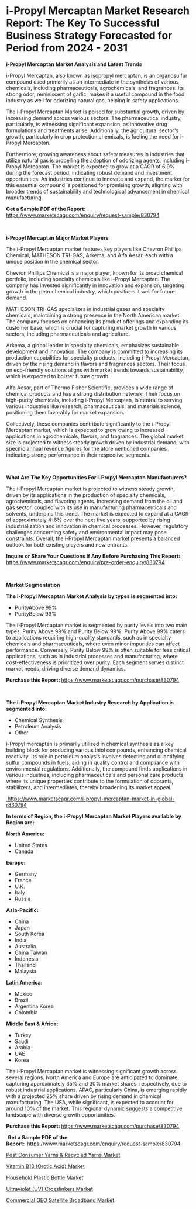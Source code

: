 <p><h1>i-Propyl Mercaptan Market Research Report: The Key To Successful Business Strategy Forecasted for Period from 2024 - 2031</h1></p><p><strong>i-Propyl Mercaptan Market Analysis and Latest Trends</strong></p>
<p><p>i-Propyl Mercaptan, also known as isopropyl mercaptan, is an organosulfur compound used primarily as an intermediate in the synthesis of various chemicals, including pharmaceuticals, agrochemicals, and fragrances. Its strong odor, reminiscent of garlic, makes it a useful compound in the food industry as well for odorizing natural gas, helping in safety applications.</p><p>The i-Propyl Mercaptan Market is poised for substantial growth, driven by increasing demand across various sectors. The pharmaceutical industry, particularly, is witnessing significant expansion, as innovative drug formulations and treatments arise. Additionally, the agricultural sector's growth, particularly in crop protection chemicals, is fueling the need for i-Propyl Mercaptan.</p><p>Furthermore, growing awareness about safety measures in industries that utilize natural gas is propelling the adoption of odorizing agents, including i-Propyl Mercaptan. The market is expected to grow at a CAGR of 6.9% during the forecast period, indicating robust demand and investment opportunities. As industries continue to innovate and expand, the market for this essential compound is positioned for promising growth, aligning with broader trends of sustainability and technological advancement in chemical manufacturing.</p></p>
<p><strong>Get a Sample PDF of the Report:&nbsp;</strong> <a href="https://www.marketscagr.com/enquiry/request-sample/830794?utm_campaign=1265&utm_medium=2&utm_source=Github&utm_content=ia&utm_term=13102024&utm_id=i-propyl-mercaptan">https://www.marketscagr.com/enquiry/request-sample/830794</a></p>
<p>&nbsp;</p>
<p><strong>i-Propyl Mercaptan Major Market Players</strong></p>
<p><p>The i-Propyl Mercaptan market features key players like Chevron Phillips Chemical, MATHESON TRI-GAS, Arkema, and Alfa Aesar, each with a unique position in the chemical sector. </p><p>Chevron Phillips Chemical is a major player, known for its broad chemical portfolio, including specialty chemicals like i-Propyl Mercaptan. The company has invested significantly in innovation and expansion, targeting growth in the petrochemical industry, which positions it well for future demand.</p><p>MATHESON TRI-GAS specializes in industrial gases and specialty chemicals, maintaining a strong presence in the North American market. The company focuses on enhancing its product offerings and expanding its customer base, which is crucial for capturing market growth in various sectors, including pharmaceuticals and agriculture.</p><p>Arkema, a global leader in specialty chemicals, emphasizes sustainable development and innovation. The company is committed to increasing its production capabilities for specialty products, including i-Propyl Mercaptan, driven by the rising demand in flavors and fragrances sectors. Their focus on eco-friendly solutions aligns with market trends towards sustainability, which is expected to bolster future growth.</p><p>Alfa Aesar, part of Thermo Fisher Scientific, provides a wide range of chemical products and has a strong distribution network. Their focus on high-purity chemicals, including i-Propyl Mercaptan, is central to serving various industries like research, pharmaceuticals, and materials science, positioning them favorably for market expansion.</p><p>Collectively, these companies contribute significantly to the i-Propyl Mercaptan market, which is expected to grow owing to increased applications in agrochemicals, flavors, and fragrances. The global market size is projected to witness steady growth driven by industrial demand, with specific annual revenue figures for the aforementioned companies indicating strong performance in their respective segments.</p></p>
<p>&nbsp;</p>
<p><strong>What Are The Key Opportunities For i-Propyl Mercaptan Manufacturers?</strong></p>
<p><p>The i-Propyl Mercaptan market is projected to witness steady growth, driven by its applications in the production of specialty chemicals, agrochemicals, and flavoring agents. Increasing demand from the oil and gas sector, coupled with its use in manufacturing pharmaceuticals and solvents, underpins this trend. The market is expected to expand at a CAGR of approximately 4-6% over the next five years, supported by rising industrialization and innovation in chemical processes. However, regulatory challenges concerning safety and environmental impact may pose constraints. Overall, the i-Propyl Mercaptan market presents a balanced outlook for both existing players and new entrants.</p></p>
<p><strong>Inquire or Share Your Questions If Any Before Purchasing This Report:</strong> <a href="https://www.marketscagr.com/enquiry/pre-order-enquiry/830794?utm_campaign=1265&utm_medium=2&utm_source=Github&utm_content=ia&utm_term=13102024&utm_id=i-propyl-mercaptan">https://www.marketscagr.com/enquiry/pre-order-enquiry/830794</a></p>
<p>&nbsp;</p>
<p><strong>Market Segmentation</strong></p>
<p><strong>The i-Propyl Mercaptan Market Analysis by types is segmented into:</strong></p>
<p><ul><li>PurityAbove 99%</li><li>PurityBelow 99%</li></ul></p>
<p><p>The i-Propyl Mercaptan market is segmented by purity levels into two main types: Purity Above 99% and Purity Below 99%. Purity Above 99% caters to applications requiring high-quality standards, such as in specialty chemicals and pharmaceuticals, where even minor impurities can affect performance. Conversely, Purity Below 99% is often suitable for less critical applications, such as in industrial processes and manufacturing, where cost-effectiveness is prioritized over purity. Each segment serves distinct market needs, driving diverse demand dynamics.</p></p>
<p><strong>Purchase this Report:&nbsp;</strong><a href="https://www.marketscagr.com/purchase/830794?utm_campaign=1265&utm_medium=2&utm_source=Github&utm_content=ia&utm_term=13102024&utm_id=i-propyl-mercaptan">https://www.marketscagr.com/purchase/830794</a></p>
<p>&nbsp;</p>
<p><strong>The i-Propyl Mercaptan Market Industry Research by Application is segmented into:</strong></p>
<p><ul><li>Chemical Synthesis</li><li>Petroleum Analysis</li><li>Other</li></ul></p>
<p><p>i-Propyl mercaptan is primarily utilized in chemical synthesis as a key building block for producing various thiol compounds, enhancing chemical reactivity. Its role in petroleum analysis involves detecting and quantifying sulfur compounds in fuels, aiding in quality control and compliance with environmental regulations. Additionally, the compound finds applications in various industries, including pharmaceuticals and personal care products, where its unique properties contribute to the formulation of odorants, stabilizers, and intermediates, thereby broadening its market appeal.</p></p>
<p><a href="https://www.marketscagr.com/i-propyl-mercaptan-market-in-global-r830794?utm_campaign=1265&utm_medium=2&utm_source=Github&utm_content=ia&utm_term=13102024&utm_id=i-propyl-mercaptan">&nbsp;https://www.marketscagr.com/i-propyl-mercaptan-market-in-global-r830794</a></p>
<p><strong>In terms of Region, the i-Propyl Mercaptan Market Players available by Region are:</strong></p>
<p>
    <p> <strong> North America: </strong>
        <ul>
            <li>United States</li>
            <li>Canada</li>
        </ul>
        </p> 
    <p> <strong> Europe: </strong>
        <ul>
            <li>Germany</li>
            <li>France</li>
            <li>U.K.</li>
            <li>Italy</li>
            <li>Russia</li>
        </ul>
        </p> 
    <p> <strong> Asia-Pacific: </strong>
        <ul>
            <li>China</li>
            <li>Japan</li>
            <li>South Korea</li>
            <li>India</li>
            <li>Australia</li>
            <li>China Taiwan</li>
            <li>Indonesia</li>
            <li>Thailand</li>
            <li>Malaysia</li>
        </ul>
        </p> 
    <p> <strong> Latin America: </strong>
        <ul>
            <li>Mexico</li>
            <li>Brazil</li>
            <li>Argentina Korea</li>
            <li>Colombia</li>
        </ul>
        </p> 
    <p> <strong> Middle East & Africa: </strong>
        <ul>
            <li>Turkey</li>
            <li>Saudi</li>
            <li>Arabia</li>
            <li>UAE</li>
            <li>Korea</li>
        </ul>
    </p>
    </p>
<p><p>The i-Propyl Mercaptan market is witnessing significant growth across several regions. North America and Europe are anticipated to dominate, capturing approximately 35% and 30% market shares, respectively, due to robust industrial applications. APAC, particularly China, is emerging rapidly with a projected 25% share driven by rising demand in chemical manufacturing. The USA, while significant, is expected to account for around 10% of the market. This regional dynamic suggests a competitive landscape with diverse growth opportunities.</p></p>
<p><strong>Purchase this Report: </strong><a href="https://www.marketscagr.com/purchase/830794?utm_campaign=1265&utm_medium=2&utm_source=Github&utm_content=ia&utm_term=13102024&utm_id=i-propyl-mercaptan">https://www.marketscagr.com/purchase/830794</a></p>
<p>&nbsp;<strong>Get a Sample PDF of the Report:&nbsp;&nbsp;</strong><a href="https://www.marketscagr.com/enquiry/request-sample/830794?utm_campaign=1265&utm_medium=2&utm_source=Github&utm_content=ia&utm_term=13102024&utm_id=i-propyl-mercaptan">https://www.marketscagr.com/enquiry/request-sample/830794</a></p>
<p><strong></strong></p>
<p><p><a href="https://www.linkedin.com/pulse/global-post-consumer-yarns-recycled-industry-research-jnwxe?utm_campaign=1265&utm_medium=2&utm_source=Github&utm_content=ia&utm_term=13102024&utm_id=i-propyl-mercaptan">Post Consumer Yarns & Recycled Yarns Market</a></p><p><a href="https://www.linkedin.com/pulse/navigating-global-vitamin-b13-orotic-acid-market-landscape-afxkc?utm_campaign=1265&utm_medium=2&utm_source=Github&utm_content=ia&utm_term=13102024&utm_id=i-propyl-mercaptan">Vitamin B13 (Orotic Acid) Market</a></p><p><a href="https://www.linkedin.com/pulse/household-plastic-bottle-market-consolidation-impact-structure-jhi5e?utm_campaign=1265&utm_medium=2&utm_source=Github&utm_content=ia&utm_term=13102024&utm_id=i-propyl-mercaptan">Household Plastic Bottle Market</a></p><p><a href="https://www.linkedin.com/pulse/ultraviolet-uv-crosslinkers-market-indicators-size-regional-chrzc?utm_campaign=1265&utm_medium=2&utm_source=Github&utm_content=ia&utm_term=13102024&utm_id=i-propyl-mercaptan">Ultraviolet (UV) Crosslinkers Market</a></p><p><a href="https://www.linkedin.com/pulse/commercial-geo-satellite-broadband-momentum-charting-93-byioe?utm_campaign=1265&utm_medium=2&utm_source=Github&utm_content=ia&utm_term=13102024&utm_id=i-propyl-mercaptan">Commercial GEO Satellite Broadband Market</a></p></p>